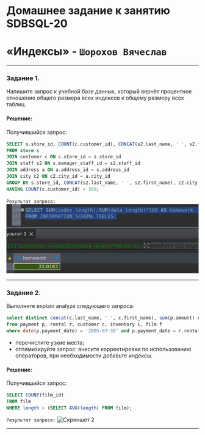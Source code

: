 # Домашнее задание к занятию SDBSQL-20 
# «Индексы» - `Шорохов Вячеслав`

---

### Задание 1. 

Напишите запрос к учебной базе данных, который вернёт процентное отношение общего размера всех индексов к общему размеру всех таблиц.

#### Решение:

Получившийся запрос:
```sql
SELECT s.store_id, COUNT(c.customer_id), CONCAT(s2.last_name, ' ', s2.first_name), c2.city
FROM store s
JOIN customer c ON c.store_id = s.store_id
JOIN staff s2 ON s.manager_staff_id = s2.staff_id
JOIN address a ON a.address_id = s.address_id
JOIN city c2 ON c2.city_id = a.city_id
GROUP BY s.store_id, CONCAT(s2.last_name, ' ', s2.first_name), c2.city
HAVING COUNT(c.customer_id) > 300;
```

`Результат запроса:`
![Скриншот 1](img/1.png)


---

### Задание 2. 

Выполните explain analyze следующего запроса:

```sql
select distinct concat(c.last_name, ' ', c.first_name), sum(p.amount) over (partition by c.customer_id, f.title)
from payment p, rental r, customer c, inventory i, film f
where date(p.payment_date) = '2005-07-30' and p.payment_date = r.rental_date and r.customer_id = c.customer_id and i.inventory_id = r.inventory_id
```

- перечислите узкие места;
- оптимизируйте запрос: внесите корректировки по использованию операторов, при необходимости добавьте индексы.

#### Решение:

Получившийся запрос:
```sql
SELECT COUNT(film_id)
FROM film
WHERE length > (SELECT AVG(length) FROM film);
```

`Результат запроса:`
![Скриншот 2](img/2.png)

---
